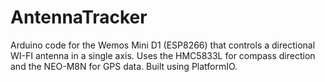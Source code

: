 # AntennaTracker
Arduino code for the Wemos Mini D1 (ESP8266) that controls a directional WI-FI antenna in a single axis.
Uses the HMC5833L for compass direction and the NEO-M8N for GPS data. Built using PlatformIO.